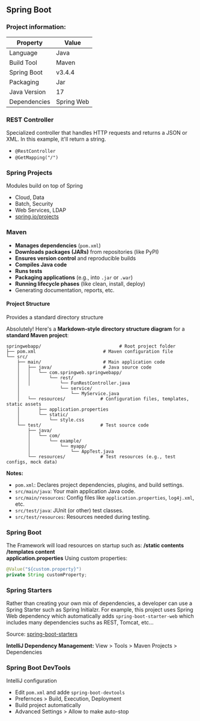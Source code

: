 ## Spring Boot

### Project information:
| Property       | Value               |
|----------------|---------------------|
| Language       | Java                |
| Build Tool     | Maven               |
| Spring Boot    | v3.4.4              |
| Packaging      | Jar                 |
| Java Version   | 17                  |
| Dependencies   | Spring Web          |

### REST Controller
Specialized controller that handles HTTP requests and returns a JSON or XML. In this example, it'll return a string.
- `@RestController`
- `@GetMapping("/")`

### Spring Projects
Modules build on top  of Spring
- Cloud, Data 
- Batch, Security 
- Web Services, LDAP
- [spring.io/projects](https://spring.io/projects)

### Maven
- **Manages dependencies** (`pom.xml`)
- **Downloads packages (JARs)** from repositories (like PyPI)
- **Ensures version control** and reproducible builds
- **Compiles Java code**
- **Runs tests**
- **Packaging applications** (e.g., into `.jar` or `.war`)
- **Running lifecycle phases** (like clean, install, deploy)
- Generating documentation, reports, etc.

#### Project Structure
Provides a standard directory structure

Absolutely! Here's a **Markdown-style directory structure diagram** for a **standard Maven project**:

````
springwebapp/                             # Root project folder
├── pom.xml                         # Maven configuration file
└── src/
    ├── main/                       # Main application code
    │   ├── java/                   # Java source code
    │   │   └── com.springweb.springwebapp/
    │   │       └── rest/
    │   │           └── FunRestController.java
    │               └── service/
    │                   └── MyService.java
    │   └── resources/             # Configuration files, templates, static assets
    │       ├── application.properties
    │       └── static/
    │           └── style.css
    └── test/                      # Test source code
        ├── java/
        │   └── com/
        │       └── example/
        │           └── myapp/
        │               └── AppTest.java
        └── resources/             # Test resources (e.g., test configs, mock data)
````

**Notes:**
- `pom.xml`: Declares project dependencies, plugins, and build settings.
- `src/main/java`: Your main application Java code.
- `src/main/resources`: Config files like `application.properties`, `log4j.xml`, etc.
- `src/test/java`: JUnit (or other) test classes.
- `src/test/resources`: Resources needed during testing.

### Spring Boot 
The Framework will load resources on startup such as:
**/static contents**
**/templates content**  
**application.properties**
Using custom properties:
```java
@Value("${custom.property}")
private String customProperty;
```

### Spring Starters
Rather than creating your own mix of dependencies, a developer can use a Spring Starter such as Spring Initialzr. 
For example, this project uses Spring Web dependency which automatically adds `spring-boot-starter-web` which 
includes many dependencies suchs as REST, Tomcat, etc...

Source: [spring-boot-starters](https://github.com/spring-projects/spring-boot/blob/main/spring-boot-project/spring-boot-starters/README.adoc)

**IntelliJ Dependency Management:** View > Tools > Maven Projects > Dependencies

### Spring Boot DevTools
IntelliJ configuration
* Edit `pom.xml` and adde `spring-boot-devtools`
* Prefernces > Build, Execution, Deployment
* Build project automatically
* Advanced Settings > Allow to make auto-stop





